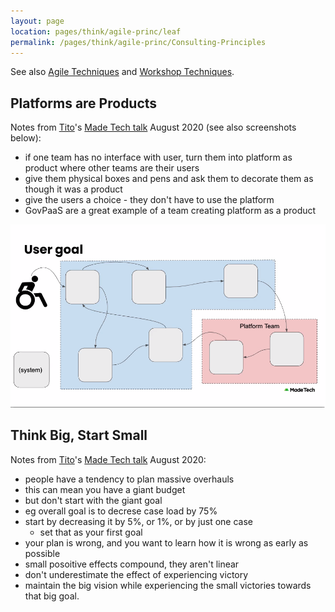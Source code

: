 ```yaml
---
layout: page
location: pages/think/agile-princ/leaf
permalink: /pages/think/agile-princ/Consulting-Principles
---
```


See also [Agile Techniques](/pages/think/agile-princ/Agile-Techniques) and [Workshop Techniques](/pages/think/events/workshops/Workshop-Techniques).

## Platforms are Products

Notes from [Tito](https://twitter.com/rbs_tito)'s [Made Tech talk](https://www.madetech.com/resources/webinars/avoiding-the-legacy-trap-how-to-ensure-your-legacy-decisions-arent-holding-back-your-modernisation) August 2020 (see also screenshots below):

- if one team has no interface with user, turn them into platform as product where other teams are their users
- give them physical boxes and pens and ask them to decorate them as though it was a product 
- give the users a choice - they don't have to use the platform 
- GovPaaS are a great example of a team creating platform as a product

![platforms-are-products.png](/resources/images/platforms-are-products.png)

## Think Big, Start Small

Notes from [Tito](https://twitter.com/rbs_tito)'s [Made Tech talk](https://www.madetech.com/resources/webinars/avoiding-the-legacy-trap-how-to-ensure-your-legacy-decisions-arent-holding-back-your-modernisation) August 2020: 

- people have a tendency to plan massive overhauls
- this can mean you have a giant budget
- but don't start with the giant goal
- eg overall goal is to decrese case load by 75%
- start by decreasing it by 5%, or 1%, or by just one case
    - set that as your first goal
- your plan is wrong, and you want to learn how it is wrong as early as possible
- small posoitive effects compound, they aren't linear
- don't underestimate the effect of experiencing victory
- maintain the big vision while experiencing the small victories towards that big goal.